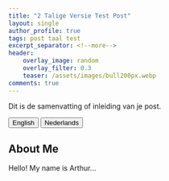 ```yaml
---
title: "2 Talige Versie Test Post"
layout: single
author_profile: true
tags: post taal test
excerpt_separator: <!--more-->
header:
    overlay_image: random
    overlay_filter: 0.3
    teaser: /assets/images/bull200px.webp
comments: true
---
```


Dit is de samenvatting of inleiding van je post.  
<!--more-->

<div class="lang-switcher">
  <button onclick="showLang('en')">English</button>
  <button onclick="showLang('nl')">Nederlands</button>
</div>

<div class="lang-content lang-en">
  <h2>About Me</h2>
  <p>Hello! My name is Arthur...</p>
</div>

<div class="lang-content lang-nl" style="display:none;">
  <h2>Over mij</h2>
  <p>Hallo! Mijn naam is Arthur...</p>
</div>

<script>
function showLang(lang) {
  document.querySelector('.lang-en').style.display = (lang === 'en') ? 'block' : 'none';
  document.querySelector('.lang-nl').style.display = (lang === 'nl') ? 'block' : 'none';
}
</script>